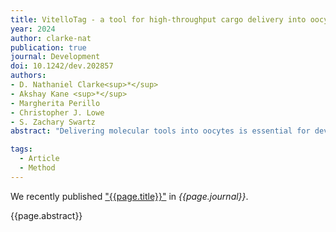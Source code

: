 ```yaml
---
title: VitelloTag - a tool for high-throughput cargo delivery into oocytes
year: 2024
author: clarke-nat
publication: true
journal: Development
doi: 10.1242/dev.202857
authors:
- D. Nathaniel Clarke<sup>*</sup>
- Akshay Kane <sup>*</sup>
- Margherita Perillo 
- Christopher J. Lowe 
- S. Zachary Swartz 
abstract: "Delivering molecular tools into oocytes is essential for developmental and reproductive biology. Microinjection, the conventional method, is equipment intensive, often technically challenging and has a low yield, and is impractical in species with delicate oocytes or restricted spawning seasons. To overcome these limitations, we developed VitelloTag, a cost-effective, high-throughput system using vitellogenin-derived fusion proteins to enable efficient cargo delivery via receptor-mediated endocytosis. We demonstrate its utility by delivering Cas9/sgRNA complexes in two distantly related species for gene knockout."

tags:
  - Article
  - Method
---
```


We recently published ["{{page.title}}"](https://doi.org/{{page.doi}}) in *{{page.journal}}*.

{{page.abstract}}
